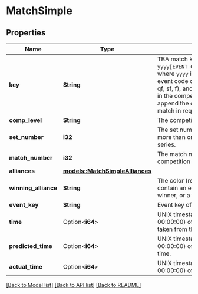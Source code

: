 # MatchSimple

## Properties

Name | Type | Description | Notes
------------ | ------------- | ------------- | -------------
**key** | **String** | TBA match key with the format `yyyy[EVENT_CODE]_[COMP_LEVEL]m[MATCH_NUMBER]`, where `yyyy` is the year, and `EVENT_CODE` is the event code of the event, `COMP_LEVEL` is (qm, ef, qf, sf, f), and `MATCH_NUMBER` is the match number in the competition level. A set number may append the competition level if more than one match in required per set. | 
**comp_level** | **String** | The competition level the match was played at. | 
**set_number** | **i32** | The set number in a series of matches where more than one match is required in the match series. | 
**match_number** | **i32** | The match number of the match in the competition level. | 
**alliances** | [**models::MatchSimpleAlliances**](Match_Simple_alliances.md) |  | 
**winning_alliance** | **String** | The color (red/blue) of the winning alliance. Will contain an empty string in the event of no winner, or a tie. | 
**event_key** | **String** | Event key of the event the match was played at. | 
**time** | Option<**i64**> | UNIX timestamp (seconds since 1-Jan-1970 00:00:00) of the scheduled match time, as taken from the published schedule. | 
**predicted_time** | Option<**i64**> | UNIX timestamp (seconds since 1-Jan-1970 00:00:00) of the TBA predicted match start time. | 
**actual_time** | Option<**i64**> | UNIX timestamp (seconds since 1-Jan-1970 00:00:00) of actual match start time. | 

[[Back to Model list]](../README.md#documentation-for-models) [[Back to API list]](../README.md#documentation-for-api-endpoints) [[Back to README]](../README.md)



